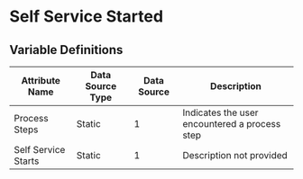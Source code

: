 # Self Service Started

### 

## Variable Definitions

| Attribute Name|Data Source Type|Data Source|Description|
| --- | --- | --- | --- |
|Process Steps|Static|1|Indicates the user encountered a process step|
|Self Service Starts|Static|1|Description not provided|



